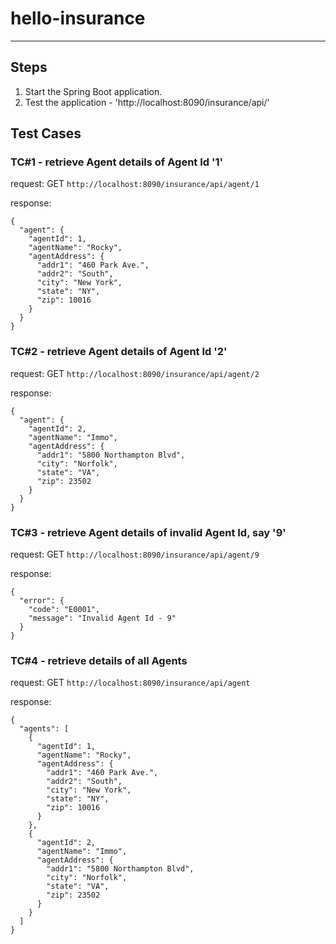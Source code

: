 # hello-insurance
---

## Steps

1. Start the Spring Boot application.
2. Test the application - 'http://localhost:8090/insurance/api/'

## Test Cases

### TC#1 - retrieve Agent details of Agent Id '1'

request: 
GET `http://localhost:8090/insurance/api/agent/1`

response: 
```
{
  "agent": {
    "agentId": 1,
    "agentName": "Rocky",
    "agentAddress": {
      "addr1": "460 Park Ave.",
      "addr2": "South",
      "city": "New York",
      "state": "NY",
      "zip": 10016
    }
  }
}
```

### TC#2 - retrieve Agent details of Agent Id '2'

request: 
GET `http://localhost:8090/insurance/api/agent/2`

response: 
```
{
  "agent": {
    "agentId": 2,
    "agentName": "Immo",
    "agentAddress": {
      "addr1": "5800 Northampton Blvd",
      "city": "Norfolk",
      "state": "VA",
      "zip": 23502
    }
  }
}
```

### TC#3 - retrieve Agent details of invalid Agent Id, say '9'

request: 
GET `http://localhost:8090/insurance/api/agent/9`

response: 
```
{
  "error": {
    "code": "E0001",
    "message": "Invalid Agent Id - 9"
  }
}
```

### TC#4 - retrieve details of all Agents

request: 
GET `http://localhost:8090/insurance/api/agent`

response: 
```
{
  "agents": [
    {
      "agentId": 1,
      "agentName": "Rocky",
      "agentAddress": {
        "addr1": "460 Park Ave.",
        "addr2": "South",
        "city": "New York",
        "state": "NY",
        "zip": 10016
      }
    },
    {
      "agentId": 2,
      "agentName": "Immo",
      "agentAddress": {
        "addr1": "5800 Northampton Blvd",
        "city": "Norfolk",
        "state": "VA",
        "zip": 23502
      }
    }
  ]
}
```

